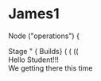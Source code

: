 # James1
Node ("operations") {


Stage " { Builds} (
   (
((
<br>
Hello Student!!!
<br>
We getting there this time